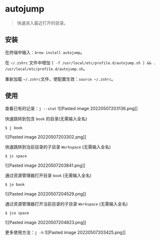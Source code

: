 # autojump
> 快速进入最近打开的目录。

## 安装

  在终端中输入：`brew install autojump`。
  
  在 `~/.zshrc` 文件中增加 `[ -f /usr/local/etc/profile.d/autojump.sh ] && . /usr/local/etc/profile.d/autojump.sh`。
  
  重新加载 `~/.zshrc`文件，使配置生效：`source ~/.zshrc`。
  
## 使用

查看已有的记录：`j --stat`
![[Pasted image 20220507203136.png]]

快速跳转到包含 `book` 的目录(无需输入全名)
```sh
$ j book
```
![[Pasted image 20220507203302.png]]

快速跳转到当前目录的子目录 `Workspace` (无需输入全名) 
```sh
$ jc space
```
![[Pasted image 20220507203841.png]]

通过资源管理器打开目录 `book` (无需输入全名)
```sh
$ jo book
```
![[Pasted image 20220507204529.png]]

通过资源管理器打开当前目录的子目录 `Workspace` (无需输入全名)
```sh
$ jco space
```
![[Pasted image 20220507204823.png]]

更多使用方法：`j -h`
![[Pasted image 20220507203425.png]]